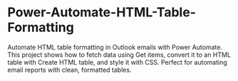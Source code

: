 # Power-Automate-HTML-Table-Formatting
Automate HTML table formatting in Outlook emails with Power Automate. This project shows how to fetch data using Get items, convert it to an HTML table with Create HTML table, and style it with CSS. Perfect for automating email reports with clean, formatted tables.
